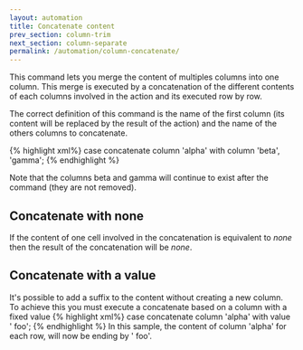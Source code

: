 ```yaml
---
layout: automation
title: Concatenate content
prev_section: column-trim
next_section: column-separate
permalink: /automation/column-concatenate/
---
```

This command lets you merge the content of multiples columns into one column. This merge is executed by a concatenation of the different contents of each columns involved in the action and its executed row by row.

The correct definition of this command is the name of the first column (its content will be replaced by the result of the action) and the name of the others columns to concatenate.

{% highlight xml%}
case concatenate column 'alpha' with column 'beta', 'gamma';
{% endhighlight %}

Note that the columns beta and gamma will continue to exist after the command (they are not removed).

## Concatenate with none

If the content of one cell involved in the concatenation is equivalent to *none* then the result of the concatenation will be *none*.

## Concatenate with a value

It's possible to add a suffix to the content without creating a new column. To achieve this you must execute a concatenate based on a column with a fixed value
{% highlight xml%}
case concatenate column 'alpha' with value ' foo';
{% endhighlight %}
In this sample, the content of column 'alpha' for each row, will now be ending by ' foo'.
